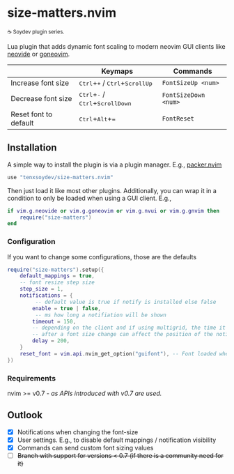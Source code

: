 # size-matters.nvim

<sub>☕ Soydev plugin series.<sub>

Lua plugin that adds dynamic font scaling to modern neovim GUI clients like [neovide][1] or [goneovim][2].

|                       | **Keymaps**                                                          | **Commands**         |
| --------------------- | -------------------------------------------------------------------- | -------------------- |
| Increase font size    | <kbd>Ctrl</kbd>+<kbd>+</kbd> / <kbd>Ctrl</kbd>+<kbd>ScrollUp</kbd>   | `FontSizeUp <num>`   |
| Decrease font size    | <kbd>Ctrl</kbd>+<kbd>-</kbd> / <kbd>Ctrl</kbd>+<kbd>ScrollDown</kbd> | `FontSizeDown <num>` |
| Reset font to default | <kbd>Ctrl</kbd>+<kbd>Alt</kbd>+<kbd>=</kbd>                          | `FontReset`          |

## Installation

A simple way to install the plugin is via a plugin manager. E.g., [packer.nvim][3]

```lua
use "tenxsoydev/size-matters.nvim"
```

Then just load it like most other plugins. Additionally, you can wrap it in a condition to only be loaded when using a GUI client. E.g.,

```lua
if vim.g.neovide or vim.g.goneovim or vim.g.nvui or vim.g.gnvim then
	require("size-matters")
end
```

### Configuration

If you want to change some configurations, those are the defaults

```lua
require("size-matters").setup({
	default_mappings = true,
	-- font resize step size
	step_size = 1,
	notifications = {
		 -- default value is true if notify is installed else false
		enable = true | false,
		 -- ms how long a notifiation will be shown
		timeout = 150,
		-- depending on the client and if using multigrid, the time it takes for the client to re-render
		-- after a font size change can affect the position of the notification. Displaying it with a delay remedies this.
		delay = 200,
	}
	reset_font = vim.api.nvim_get_option("guifont"), -- Font loaded when using the reset cmd / shortcut
})
```

### Requirements

nvim >= v0.7 _- as APIs introduced with v0.7 are used._

## Outlook

- [x] Notifications when changing the font-size
- [x] User settings. E.g., to disable default mappings / notification visibility
- [x] Commands can send custom font sizing values
- [ ] ~~Branch with support for versions \< 0.7 (if there is a community need for it)~~

[1]: https://github.com/neovide/neovide
[2]: https://github.com/akiyosi/goneovim
[3]: https://github.com/wbthomason/packer.nvim
